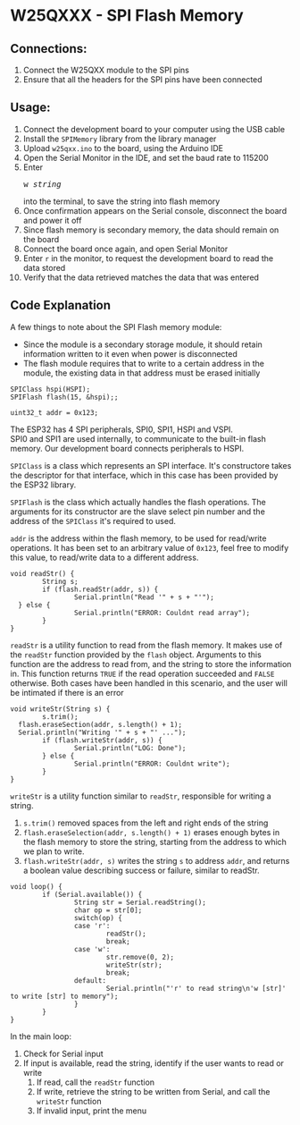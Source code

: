 # W25QXXX - SPI Flash Memory

## Connections:

1. Connect the W25QXX module to the SPI pins
2. Ensure that all the headers for the SPI pins have been connected

## Usage:

1. Connect the development board to your computer using the USB cable
2. Install the `SPIMemory` library from the library manager
2. Upload `w25qxx.ino` to the board, using the Arduino IDE
3. Open the Serial Monitor in the IDE, and set the baud rate to 115200
4. Enter <pre>w <i>string</i></pre> into the terminal, to save the string
into flash memory
5. Once confirmation appears on the Serial console, disconnect the board and power it off
6. Since flash memory is secondary memory, the data should remain on the board
7. Connect the board once again, and open Serial Monitor
8. Enter `r` in the monitor, to request the development board to read the data stored
9. Verify that the data retrieved matches the data that was entered

## Code Explanation

A few things to note about the SPI Flash memory module:
- Since the module is a secondary storage module, it should retain information
written to it even when power is disconnected
- The flash module requires that to write to a certain address in the module, 
the existing data in that address must be erased initially


```arduino
SPIClass hspi(HSPI);
SPIFlash flash(15, &hspi);;

uint32_t addr = 0x123;
```
The ESP32 has 4 SPI peripherals, SPI0, SPI1, HSPI and VSPI. <br>
SPI0 and SPI1 are used internally, to communicate to the built-in flash memory.
Our development board connects peripherals to HSPI.

`SPIClass` is a class which represents an SPI interface. It's constructore takes
the descriptor for that interface, which in this case has been provided by the
ESP32 library.

`SPIFlash` is the class which actually handles the flash operations. The arguments for its constructor
are the slave select pin number and the address of the `SPIClass` it's required to used.

`addr` is the address within the flash memory, to be used for read/write operations.
It has been set to an arbitrary value of `0x123`, feel free to modify this value,
to read/write data to a different address.

```arduino
void readStr() {
        String s;
        if (flash.readStr(addr, s)) {
                Serial.println("Read '" + s + "'");
  } else {
                Serial.println("ERROR: Couldnt read array");
        }
}
```

`readStr` is a utility function to read from the flash memory. It makes use of the
`readStr` function provided by the `flash` object. Arguments to this function
are the address to read from, and the string to store the information in.
This function returns `TRUE` if the read operation succeeded and `FALSE` otherwise.
Both cases have been handled in this scenario, and the user will be intimated
if there is an error

```arduino
void writeStr(String s) {
        s.trim();
  flash.eraseSection(addr, s.length() + 1);
  Serial.println("Writing '" + s + "' ...");
        if (flash.writeStr(addr, s)) {
                Serial.println("LOG: Done");
        } else {
                Serial.println("ERROR: Couldnt write");
        }
}
```
`writeStr` is a utility function similar to `readStr`, responsible for writing a string.
1. `s.trim()` removed spaces from the left and right ends of the string
2. `flash.eraseSelection(addr, s.length() + 1)` erases enough bytes in the flash 
memory to store the string, starting from the address to which we plan to write.
3. `flash.writeStr(addr, s)` writes the string `s` to address `addr`, and returns
a boolean value describing success or failure, similar to readStr.

```arduino
void loop() {
        if (Serial.available()) {
                String str = Serial.readString();
                char op = str[0];
                switch(op) {
                case 'r':
                        readStr();
                        break;
                case 'w':
                        str.remove(0, 2);
                        writeStr(str);
                        break;
                default:
                        Serial.println("'r' to read string\n'w [str]' to write [str] to memory");
                }
        }
}
```
In the main loop:
1. Check for Serial input
2. If input is available, read the string, identify if the user wants to read or write
    1. If read, call the `readStr` function
    2. If write, retrieve the string to be written from Serial, and call the `writeStr` function
    3. If invalid input, print the menu

